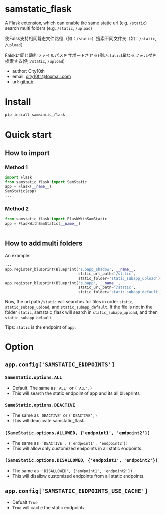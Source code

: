 # samstatic_flask
A Flask extension, which can enable the same static url (e.g. `/static`) search multi folders (e.g. `/static`, `/upload`)

使Falsk支持相同静态文件路径（如：`/static`）搜索不同文件夹（如：`/static`, `/upload`）

Falskに同じ静的ファイルパスをサポートさせる(例:`/static`)異なるフォルダを検索する(例:`/static`, `/upload`)

* author: City10th
* email: city10th@foxmail.com
* url: [github](https://github.com/city10th/samstatic_flask)

# Install
```bash
pip install samstatic_flask
```

# Quick start
## How to import
### Method 1

```python
import Flask
from samstatic_flask import SamStatic
app = Flask(__name__)
SamStatic(app)
...
```
### Method 2
```python
from samstatic_flask import FlaskWithSamStatic
app = FlaskWithSamStatic(__name__)
...
```
## How to add multi folders
An example:
```python
...
app.register_blueprint(Blueprint('subapp_shadow', __name__,
                                 static_url_path='/static',
                                 static_folder='static_subapp_upload'))
app.register_blueprint(Blueprint('subapp', __name__,
                                 static_url_path='/static',
                                 static_folder='static_subapp_default'))
```
Now, the url path `/static` will searches for files in order `static`, `static_subapp_upload`, and `static_subapp_default`.
If the file is not in the folder `static`, samstaic_flask will search in `static_subapp_upload`, and then `static_subapp_default`.

Tips: `static` is the endpoint of `app`.
# Option
## `app.config['SAMSTATIC_ENDPOINTS']`
### `SameStatic.options.ALL`
- Default. The same as `'ALL'` or `('ALL',)`
- This will search the static endpoint of app and its all blueprints
### `SameStatic.options.DEACTIVE`
- The same as `'DEACTIVE'` or `('DEACTIVE',)`
- This will deactivate samstatic_flask.
### `(SameStatic.options.ALLOWED, {'endpoint1', 'endpoint2'})`
- The same as `('DEACTIVE', {'endpoint1', 'endpoint2'})`
- This will allow only customized endpoints in all static endpoints.
### `(SameStatic.options.DISALLOWED, {'endpoint1', 'endpoint2'})`
- The same as `('DISALLOWED', {'endpoint1', 'endpoint2'})`
- This will disallow customized endpoints from all static endpoints.
## `app.config['SAMSTATIC_ENDPOINTS_USE_CACHE']`
- Defualt `True`
- `True` will cache the static endpoints